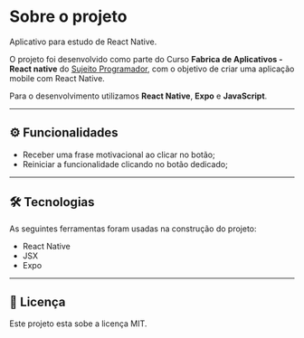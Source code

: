 <h1>Sobre o projeto</h1>

Aplicativo para estudo de React Native.

O projeto foi desenvolvido como parte do Curso **Fabrica de Aplicativos - React native** do [Sujeito Programador](), com o objetivo de criar uma aplicação mobile com React Native.

Para o desenvolvimento utilizamos **React Native**, **Expo** e **JavaScript**.

---

## ⚙️ Funcionalidades

- Receber uma frase motivacional ao clicar no botão;
- Reiniciar a funcionalidade clicando no botão dedicado;

---

## 🛠 Tecnologias

As seguintes ferramentas foram usadas na construção do projeto:

- React Native
- JSX
- Expo

---
## 📝 Licença

Este projeto esta sobe a licença MIT.
